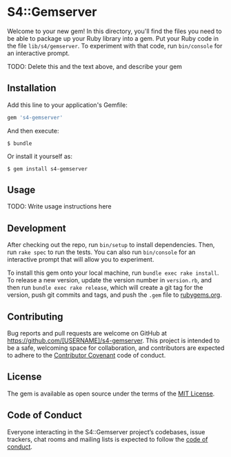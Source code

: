 # S4::Gemserver

Welcome to your new gem! In this directory, you'll find the files you need to be able to package up your Ruby library into a gem. Put your Ruby code in the file `lib/s4/gemserver`. To experiment with that code, run `bin/console` for an interactive prompt.

TODO: Delete this and the text above, and describe your gem

## Installation

Add this line to your application's Gemfile:

```ruby
gem 's4-gemserver'
```

And then execute:

    $ bundle

Or install it yourself as:

    $ gem install s4-gemserver

## Usage

TODO: Write usage instructions here

## Development

After checking out the repo, run `bin/setup` to install dependencies. Then, run `rake spec` to run the tests. You can also run `bin/console` for an interactive prompt that will allow you to experiment.

To install this gem onto your local machine, run `bundle exec rake install`. To release a new version, update the version number in `version.rb`, and then run `bundle exec rake release`, which will create a git tag for the version, push git commits and tags, and push the `.gem` file to [rubygems.org](https://rubygems.org).

## Contributing

Bug reports and pull requests are welcome on GitHub at https://github.com/[USERNAME]/s4-gemserver. This project is intended to be a safe, welcoming space for collaboration, and contributors are expected to adhere to the [Contributor Covenant](http://contributor-covenant.org) code of conduct.

## License

The gem is available as open source under the terms of the [MIT License](http://opensource.org/licenses/MIT).

## Code of Conduct

Everyone interacting in the S4::Gemserver project’s codebases, issue trackers, chat rooms and mailing lists is expected to follow the [code of conduct](https://github.com/[USERNAME]/s4-gemserver/blob/master/CODE_OF_CONDUCT.md).
